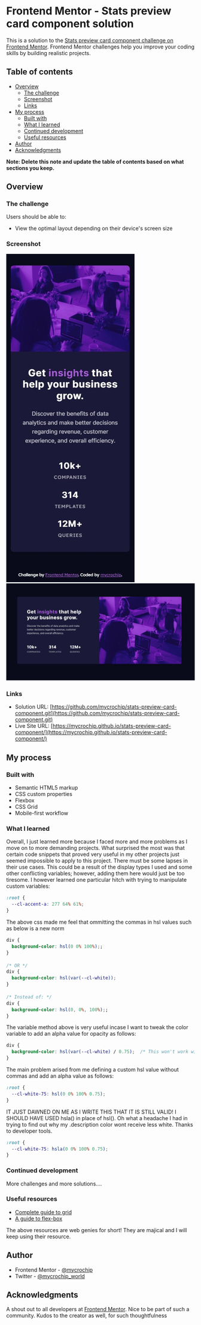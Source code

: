 # Frontend Mentor - Stats preview card component solution

This is a solution to the [Stats preview card component challenge on Frontend Mentor](https://www.frontendmentor.io/challenges/stats-preview-card-component-8JqbgoU62). Frontend Mentor challenges help you improve your coding skills by building realistic projects. 

## Table of contents

- [Overview](#overview)
  - [The challenge](#the-challenge)
  - [Screenshot](#screenshot)
  - [Links](#links)
- [My process](#my-process)
  - [Built with](#built-with)
  - [What I learned](#what-i-learned)
  - [Continued development](#continued-development)
  - [Useful resources](#useful-resources)
- [Author](#author)
- [Acknowledgments](#acknowledgments)

**Note: Delete this note and update the table of contents based on what sections you keep.**

## Overview

### The challenge

Users should be able to:

- View the optimal layout depending on their device's screen size

### Screenshot

![Mobile-view](images/screenshot-mobile.jpg)
![Desktop-view](/images/screenshot-desktop.jpg)

### Links

- Solution URL: [https://github.com/mycrochip/stats-preview-card-component.git](https://github.com/mycrochip/stats-preview-card-component.git)
- Live Site URL: [https://mycrochip.github.io/stats-preview-card-component/](https://mycrochip.github.io/stats-preview-card-component/)


## My process

### Built with

- Semantic HTML5 markup
- CSS custom properties
- Flexbox
- CSS Grid
- Mobile-first workflow

### What I learned

Overall, I just learned more because I faced more and more problems as I move on to more demanding projects. What surprised the most was that certain code snippets that proved very useful in my other projects just seemed impossible to apply to this project. There must be some lapses in their use cases. This could be a result of the display types I used and some other conflicting variables; however, adding them here would just be too tiresome.
I however learned one particular hitch with trying to manipulate custom variables:

```css
:root {
  --cl-accent-a: 277 64% 61%;
}
```

The above css made me feel that ommitting the commas in hsl values such as below is a new norm

```css
div {
  background-color: hsl(0 0% 100%);;
}

/* OR */
div {
  background-color: hsl(var(--cl-white));
}

/* Instead of: */
div {
  background-color: hsl(0, 0%, 100%);;
}

```

The variable method above is very useful incase I want to tweak the color variable to add an alpha value for opacity as follows:

```css
div {
  background-color: hsl(var(--cl-white) / 0.75);  /* This won't work with commas*/
}
```

The main problem arised from me defining a custom hsl value without commas and add an alpha value as follows:
```css
:root {
  --cl-white-75: hsl(0 0% 100% 0.75);
}
```

IT JUST DAWNED ON ME AS I WRITE THIS THAT IT IS STILL VALID! 
I SHOULD HAVE USED hsla() in place of hsl(). Oh what a headache I had in trying to find out why my .description color wont receive less white.
Thanks to developer tools.

```css
:root {
  --cl-white-75: hsla(0 0% 100% 0.75);
}
```

### Continued development

More challenges and more solutions....

### Useful resources

- [Complete guide to grid](https://css-tricks.com/snippets/css/complete-guide-grid/) 
- [A guide to flex-box](https://css-tricks.com/snippets/css/a-guide-to-flexbox/) 

 The above resources are web genies for short! They are majical and I will keep using their resource.


## Author

- Frontend Mentor - [@mycrochip](https://www.frontendmentor.io/profile/mycrochip)
- Twitter - [@mycrochip_world](https://www.twitter.com/mycrochip_world)


## Acknowledgments

A shout out to all developers at [Frontend Mentor](https://www.frontendmentor.io).
Nice to be part of such a community. Kudos to the creator as well, for such thoughtfulness
